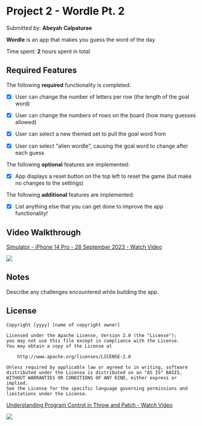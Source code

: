 # Project 2 - Wordle Pt. 2

Submitted by: **Abeyah Calpaturae**

**Wordle** is an app that makes you guess the word of the day

Time spent: **2** hours spent in total

## Required Features

The following **required** functionality is completed:

- [x] User can change the number of letters per row (the length of the goal word)
- [x] User can change the numbers of rows on the board (how many guesses allowed)
- [x] User can select a new themed set to pull the goal word from
- [x] User can select "alien wordle", causing the goal word to change after each guess


The following **optional** features are implemented:

- [x] App displays a reset button on the top left to reset the game (but make no changes to the settings)

The following **additional** features are implemented:

- [x] List anything else that you can get done to improve the app functionality!

## Video Walkthrough

<div>
    <a href="https://www.loom.com/share/e3a392cd197842739dca9be51f9c2dee">
      <p>Simulator - iPhone 14 Pro - 28 September 2023 - Watch Video</p>
    </a>
    <a href="https://www.loom.com/share/e3a392cd197842739dca9be51f9c2dee">
      <img style="max-width:300px;" src="https://cdn.loom.com/sessions/thumbnails/e3a392cd197842739dca9be51f9c2dee-with-play.gif">
    </a>
  </div>

## Notes

Describe any challenges encountered while building the app.

## License

    Copyright [yyyy] [name of copyright owner]

    Licensed under the Apache License, Version 2.0 (the "License");
    you may not use this file except in compliance with the License.
    You may obtain a copy of the License at

        http://www.apache.org/licenses/LICENSE-2.0

    Unless required by applicable law or agreed to in writing, software
    distributed under the License is distributed on an "AS IS" BASIS,
    WITHOUT WARRANTIES OR CONDITIONS OF ANY KIND, either express or implied.
    See the License for the specific language governing permissions and
    limitations under the License.

<div>
    <a href="https://www.loom.com/share/e765ea3a4241491196065993f73bf9d0">
      <p>Understanding Program Control in Throw and Patch - Watch Video</p>
    </a>
    <a href="https://www.loom.com/share/e765ea3a4241491196065993f73bf9d0">
      <img style="max-width:300px;" src="https://cdn.loom.com/sessions/thumbnails/e765ea3a4241491196065993f73bf9d0-with-play.gif">
    </a>
  </div>
